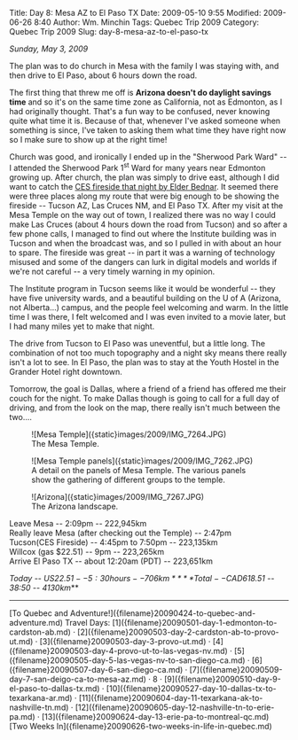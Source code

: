 Title: Day 8: Mesa AZ to El Paso TX
Date: 2009-05-10 9:55
Modified: 2009-06-26 8:40
Author: Wm. Minchin
Tags: Quebec Trip 2009
Category: Quebec Trip 2009
Slug: day-8-mesa-az-to-el-paso-tx

*Sunday, May 3, 2009*

The plan was to do church in Mesa with the family I was staying with,
and then drive to El Paso, about 6 hours down the road.

<!-- read more -->

The first thing that threw me off is **Arizona doesn't do daylight
savings time** and so it's on the same time zone as California, not as
Edmonton, as I had originally thought. That's a fun way to be confused,
never knowing quite what time it is. Because of that, whenever I've
asked someone when something is since, I've taken to asking them what
time they have right now so I make sure to show up at the right time!

Church was good, and ironically I ended up in the "Sherwood Park Ward" --
I attended the Sherwood Park 1<sup>st</sup> Ward for many years near Edmonton
growing up. After church, the plan was simply to drive east, although I
did want to catch the [CES fireside that night by Elder
Bednar](http://lds.org/broadcast/ces/0,7341,538,00.html). It seemed
there were three places along my route that were big enough to be
showing the fireside -- Tucson AZ, Las Cruces NM, and El Paso TX. After
my visit at the Mesa Temple on the way out of town, I realized there was
no way I could make Las Cruces (about 4 hours down the road from Tucson)
and so after a few phone calls, I managed to find out where the
Institute building was in Tucson and when the broadcast was, and so I
pulled in with about an hour to spare. The fireside was great -- in part
it was a warning of technology misused and some of the dangers can lurk
in digital models and worlds if we're not careful -- a very timely
warning in my opinion.

The Institute program in Tucson seems like it would be wonderful -- they
have five university wards, and a beautiful building on the U of A
(Arizona, not Alberta...) campus, and the people feel welcoming and
warm. In the little time I was there, I felt welcomed and I was even
invited to a movie later, but I had many miles yet to make that night.

The drive from Tucson to El Paso was uneventful, but a little long. The
combination of not too much topography and a night sky means there
really isn't a lot to see. In El Paso, the plan was to stay at the Youth
Hostel in the Grander Hotel right downtown.

Tomorrow, the goal is Dallas, where a friend of a friend has offered me
their couch for the night. To make Dallas though is going to call for a
full day of driving, and from the look on the map, there really isn't
much between the two....

<figure markdown=1>
![Mesa Temple]({static}images/2009/IMG_7264.JPG)
<figcaption markdown=1>
The Mesa Temple.
</figcaption>
</figure>

<figure markdown=1>
![Mesa Temple panels]({static}images/2009/IMG_7262.JPG)
<figcaption markdown=1>
A detail on the panels of Mesa Temple. The various panels show the
gathering of different groups to the temple.
</figcaption>
</figure>

<figure markdown=1>
![Arizona]({static}images/2009/IMG_7267.JPG)
<figcaption markdown=1>
The Arizona landscape.
</figcaption>
</figure>

Leave Mesa -- 2:09pm -- 222,945km  
Really leave Mesa (after checking out the Temple) -- 2:47pm  
Tucson(CES Fireside) -- 4:45pm to 7:50pm -- 223,135km  
Willcox (gas $22.51) -- 9pm -- 223,265km  
Arrive El Paso TX -- about 12:20am (PDT) -- 223,651km  

*Today -- US$22.51 -- 5:30 hours -- 706km*  
***Total -- CAD$618.51 -- 38:50 -- 4130km***

---

<div class="text-center" markdown=1>
[To Quebec and Adventure!]({filename}20090424-to-quebec-and-adventure.md)  
Travel Days:
[1]({filename}20090501-day-1-edmonton-to-cardston-ab.md) ·
[2]({filename}20090503-day-2-cardston-ab-to-provo-ut.md) ·
[3]({filename}20090503-day-3-provo-ut.md) ·
[4]({filename}20090503-day-4-provo-ut-to-las-vegas-nv.md) ·
[5]({filename}20090505-day-5-las-vegas-nv-to-san-diego-ca.md) ·
[6]({filename}20090507-day-6-san-diego-ca.md) ·
[7]({filename}20090509-day-7-san-deigo-ca-to-mesa-az.md) ·
8 ·
[9]({filename}20090510-day-9-el-paso-to-dallas-tx.md) ·
[10]({filename}20090527-day-10-dallas-tx-to-texarkana-ar.md) ·
[11]({filename}20090604-day-11-texarkana-ak-to-nashville-tn.md) ·
[12]({filename}20090605-day-12-nashville-tn-to-erie-pa.md) ·
[13]({filename}20090624-day-13-erie-pa-to-montreal-qc.md)  
[Two Weeks In]({filename}20090626-two-weeks-in-life-in-quebec.md)
</div>
